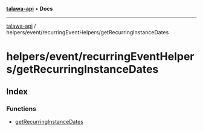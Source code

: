 [**talawa-api**](../../../../README.md) • **Docs**

***

[talawa-api](../../../../modules.md) / helpers/event/recurringEventHelpers/getRecurringInstanceDates

# helpers/event/recurringEventHelpers/getRecurringInstanceDates

## Index

### Functions

- [getRecurringInstanceDates](functions/getRecurringInstanceDates.md)
